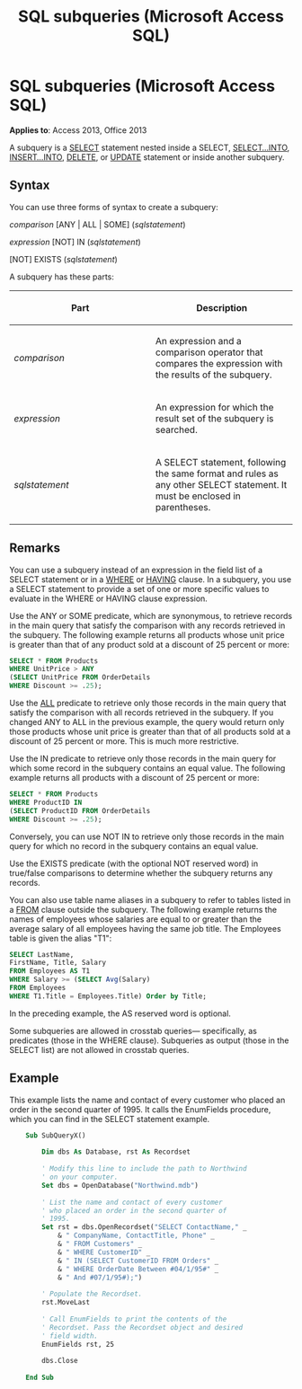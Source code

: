 ﻿---
title: SQL subqueries (Microsoft Access SQL)
TOCTitle: SQL subqueries (Microsoft Access SQL)
ms:assetid: 3b6c0a5d-ab24-e1cf-0175-3f8e68c2dfbf
ms:mtpsurl: https://msdn.microsoft.com/library/Ff192664(v=office.15)
ms:contentKeyID: 48544285
ms.date: 09/18/2015
mtps_version: v=office.15
f1_keywords:
- jetsql40.chm5277580
dev_langs:
- sql
f1_categories:
- Office.Version=v15
---

# SQL subqueries (Microsoft Access SQL)


**Applies to**: Access 2013, Office 2013

A subquery is a [SELECT](select-statement-microsoft-access-sql.md) statement nested inside a SELECT, [SELECT…INTO](select-into-statement-microsoft-access-sql.md), [INSERT…INTO](insert-into-statement-microsoft-access-sql.md), [DELETE](delete-statement-microsoft-access-sql.md), or [UPDATE](update-statement-microsoft-access-sql.md) statement or inside another subquery.

## Syntax

You can use three forms of syntax to create a subquery:

*comparison* \[ANY | ALL | SOME\] (*sqlstatement*)

*expression* \[NOT\] IN (*sqlstatement*)

\[NOT\] EXISTS (*sqlstatement*)

A subquery has these parts:

<table>
<colgroup>
<col style="width: 50%" />
<col style="width: 50%" />
</colgroup>
<thead>
<tr class="header">
<th><p>Part</p></th>
<th><p>Description</p></th>
</tr>
</thead>
<tbody>
<tr class="odd">
<td><p><em>comparison</em></p></td>
<td><p>An expression and a comparison operator that compares the expression with the results of the subquery.</p></td>
</tr>
<tr class="even">
<td><p><em>expression</em></p></td>
<td><p>An expression for which the result set of the subquery is searched.</p></td>
</tr>
<tr class="odd">
<td><p><em>sqlstatement</em></p></td>
<td><p>A SELECT statement, following the same format and rules as any other SELECT statement. It must be enclosed in parentheses.</p></td>
</tr>
</tbody>
</table>


## Remarks

You can use a subquery instead of an expression in the field list of a SELECT statement or in a [WHERE](https://msdn.microsoft.com/library/ff195245\(v=office.15\)) or [HAVING](https://msdn.microsoft.com/library/ff193795\(v=office.15\)) clause. In a subquery, you use a SELECT statement to provide a set of one or more specific values to evaluate in the WHERE or HAVING clause expression.

Use the ANY or SOME predicate, which are synonymous, to retrieve records in the main query that satisfy the comparison with any records retrieved in the subquery. The following example returns all products whose unit price is greater than that of any product sold at a discount of 25 percent or more:

```sql
SELECT * FROM Products 
WHERE UnitPrice > ANY 
(SELECT UnitPrice FROM OrderDetails 
WHERE Discount >= .25);
```

Use the [ALL](https://msdn.microsoft.com/library/ff195711\(v=office.15\)) predicate to retrieve only those records in the main query that satisfy the comparison with all records retrieved in the subquery. If you changed ANY to ALL in the previous example, the query would return only those products whose unit price is greater than that of all products sold at a discount of 25 percent or more. This is much more restrictive.

Use the IN predicate to retrieve only those records in the main query for which some record in the subquery contains an equal value. The following example returns all products with a discount of 25 percent or more:

```sql
SELECT * FROM Products 
WHERE ProductID IN 
(SELECT ProductID FROM OrderDetails 
WHERE Discount >= .25);
```

Conversely, you can use NOT IN to retrieve only those records in the main query for which no record in the subquery contains an equal value.

Use the EXISTS predicate (with the optional NOT reserved word) in true/false comparisons to determine whether the subquery returns any records.

You can also use table name aliases in a subquery to refer to tables listed in a [FROM](https://msdn.microsoft.com/library/ff836674\(v=office.15\)) clause outside the subquery. The following example returns the names of employees whose salaries are equal to or greater than the average salary of all employees having the same job title. The Employees table is given the alias "T1":

```sql
SELECT LastName,
FirstName, Title, Salary 
FROM Employees AS T1 
WHERE Salary >= (SELECT Avg(Salary) 
FROM Employees 
WHERE T1.Title = Employees.Title) Order by Title;
```

In the preceding example, the AS reserved word is optional.

Some subqueries are allowed in crosstab queries— specifically, as predicates (those in the WHERE clause). Subqueries as output (those in the SELECT list) are not allowed in crosstab queries.

## Example

This example lists the name and contact of every customer who placed an order in the second quarter of 1995. It calls the EnumFields procedure, which you can find in the SELECT statement example.

```vb
    Sub SubQueryX() 
     
        Dim dbs As Database, rst As Recordset 
     
        ' Modify this line to include the path to Northwind 
        ' on your computer. 
        Set dbs = OpenDatabase("Northwind.mdb") 
         
        ' List the name and contact of every customer  
        ' who placed an order in the second quarter of 
        ' 1995. 
        Set rst = dbs.OpenRecordset("SELECT ContactName," _ 
            & " CompanyName, ContactTitle, Phone" _ 
            & " FROM Customers" _ 
            & " WHERE CustomerID" _ 
            & " IN (SELECT CustomerID FROM Orders" _ 
            & " WHERE OrderDate Between #04/1/95#" _ 
            & " And #07/1/95#);") 
         
        ' Populate the Recordset. 
        rst.MoveLast 
         
        ' Call EnumFields to print the contents of the  
        ' Recordset. Pass the Recordset object and desired 
        ' field width. 
        EnumFields rst, 25 
     
        dbs.Close 
     
    End Sub
```
